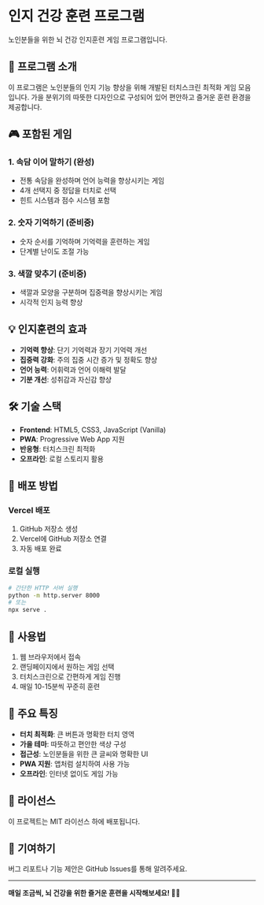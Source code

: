 # 인지 건강 훈련 프로그램

노인분들을 위한 뇌 건강 인지훈련 게임 프로그램입니다.

## 🍂 프로그램 소개

이 프로그램은 노인분들의 인지 기능 향상을 위해 개발된 터치스크린 최적화 게임 모음입니다. 가을 분위기의 따뜻한 디자인으로 구성되어 있어 편안하고 즐거운 훈련 환경을 제공합니다.

## 🎮 포함된 게임

### 1. 속담 이어 말하기 (완성)
- 전통 속담을 완성하며 언어 능력을 향상시키는 게임
- 4개 선택지 중 정답을 터치로 선택
- 힌트 시스템과 점수 시스템 포함

### 2. 숫자 기억하기 (준비중)
- 숫자 순서를 기억하며 기억력을 훈련하는 게임
- 단계별 난이도 조절 가능

### 3. 색깔 맞추기 (준비중)
- 색깔과 모양을 구분하며 집중력을 향상시키는 게임
- 시각적 인지 능력 향상

## 💡 인지훈련의 효과

- **기억력 향상**: 단기 기억력과 장기 기억력 개선
- **집중력 강화**: 주의 집중 시간 증가 및 정확도 향상
- **언어 능력**: 어휘력과 언어 이해력 발달
- **기분 개선**: 성취감과 자신감 향상

## 🛠️ 기술 스택

- **Frontend**: HTML5, CSS3, JavaScript (Vanilla)
- **PWA**: Progressive Web App 지원
- **반응형**: 터치스크린 최적화
- **오프라인**: 로컬 스토리지 활용

## 🚀 배포 방법

### Vercel 배포

1. GitHub 저장소 생성
2. Vercel에 GitHub 저장소 연결
3. 자동 배포 완료

### 로컬 실행

```bash
# 간단한 HTTP 서버 실행
python -m http.server 8000
# 또는
npx serve .
```

## 📱 사용법

1. 웹 브라우저에서 접속
2. 랜딩페이지에서 원하는 게임 선택
3. 터치스크린으로 간편하게 게임 진행
4. 매일 10-15분씩 꾸준히 훈련

## 🎯 주요 특징

- **터치 최적화**: 큰 버튼과 명확한 터치 영역
- **가을 테마**: 따뜻하고 편안한 색상 구성
- **접근성**: 노인분들을 위한 큰 글씨와 명확한 UI
- **PWA 지원**: 앱처럼 설치하여 사용 가능
- **오프라인**: 인터넷 없이도 게임 가능

## 📄 라이선스

이 프로젝트는 MIT 라이선스 하에 배포됩니다.

## 🤝 기여하기

버그 리포트나 기능 제안은 GitHub Issues를 통해 알려주세요.

---

**매일 조금씩, 뇌 건강을 위한 즐거운 훈련을 시작해보세요! 🧠✨**